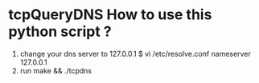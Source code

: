 tcpQueryDNS
How to use this python script ?
===========
1. change your dns server to 127.0.0.1 $ vi /etc/resolve.conf
    nameserver 127.0.0.1
2. run make && ./tcpdns

